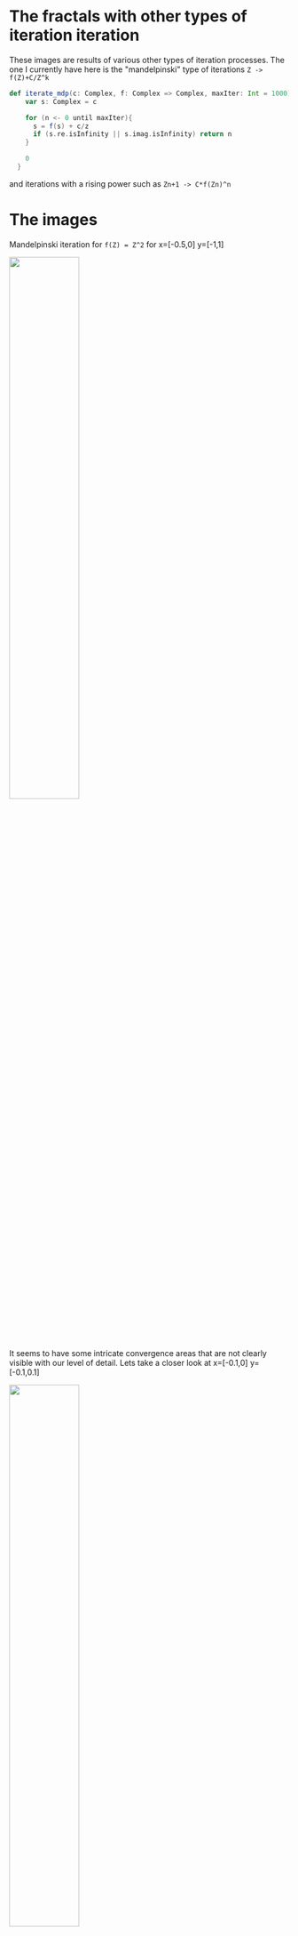 # The fractals with other types of iteration iteration

These images are results of various other types of iteration processes. The one I currently have here is the 
"mandelpinski" type of iterations `Z -> f(Z)+C/Z^k`

```scala 
def iterate_mdp(c: Complex, f: Complex => Complex, maxIter: Int = 1000): Int = {
    var s: Complex = c

    for (n <- 0 until maxIter){
      s = f(s) + c/z
      if (s.re.isInfinity || s.imag.isInfinity) return n
    }

    0
  }
```

and iterations with a rising power such as `Zn+1 -> C*f(Zn)^n`

# The images

Mandelpinski iteration for `f(Z) = Z^2` for x=[-0.5,0] y=[-1,1]

<img src="https://raw.githubusercontent.com/EskoSalaka/Fractals/master/Images/mandelpinski1.png" width="50%" height="50%"> 

It seems to have some intricate convergence areas that are not clearly visible with our level of detail. Lets take a 
closer look at x=[-0.1,0] y=[-0.1,0.1]

<img src="https://raw.githubusercontent.com/EskoSalaka/Fractals/master/Images/mandelpinski2.png" width="50%" height="50%"> 

Lets xoom into the little mandelbrot at x=[-0.04,-0.029] y=[-0.057,-0.048]

<img src="https://raw.githubusercontent.com/EskoSalaka/Fractals/master/Images/mandelpinski3.png" width="50%" height="50%"> 

The "center"  x=[-0.01,0] y=[-0.01,0.01]

<img src="https://raw.githubusercontent.com/EskoSalaka/Fractals/master/Images/mandelpinski4.png" width="50%" height="50%"> 

---

The Mandelpinski version of the exponential function exp(z) for x=[-5,-5] y=[-10,-10]

<img src="https://raw.githubusercontent.com/EskoSalaka/Fractals/master/Images/exp_mandelpinski1.png" width="50%" height="50%"> 

Zooming in at the spiral x=[-1.9,-1] y=[5,6]

<img src="https://raw.githubusercontent.com/EskoSalaka/Fractals/master/Images/exp_mandelpinski2.png" width="50%" height="50%"> 

---

Rising power iteration `Zn+1 -> C*f(Zn)^n` of f(Z)=Z+1/Z for x=[-2,-2] y=[-2,-2]

<img src="https://raw.githubusercontent.com/EskoSalaka/Fractals/master/Images/rising_pow1.png" width="50%" height="50%"> 

Zooming into x=[-0.5,-0.5] y=[-0.5,-0.5]

<img src="https://raw.githubusercontent.com/EskoSalaka/Fractals/master/Images/rising_pow2.png" width="50%" height="50%"> 

---

Rising power iteration `Zn+1 -> Zn^n + C` for x=[-4,-1] y=[-2,-2]

<img src="https://raw.githubusercontent.com/EskoSalaka/Fractals/master/Images/rising_pow3.png" width="50%" height="50%"> 

Zooming into x=[-0.8,-0.3] y=[-0.3,-0.3]

<img src="https://raw.githubusercontent.com/EskoSalaka/Fractals/master/Images/rising_pow4.png" width="50%" height="50%"> 

---

Rising power iteration `Zn+1 -> C*(1+1/Z)^n` for x=[-5,-5] y=[-5,-5] gives us quite a weird one, looks almost 
like a painting.

<img src="https://raw.githubusercontent.com/EskoSalaka/Fractals/master/Images/rising power5.png" width="50%" height="50%"> 

Heres the same for `Zn+1 -> C*(1+1/Z^2)^n`

<img src="https://raw.githubusercontent.com/EskoSalaka/Fractals/master/Images/rising_power8.png" width="50%" height="50%"> 

---

Rising power iteration `Zn+1 -> C*(1+1/exp(Z))^n` for x=[-5,-5] y=[-5,-5] 

<img src="https://raw.githubusercontent.com/EskoSalaka/Fractals/master/Images/rising_power6.png" width="50%" height="50%"> 

Zoomed into  x=[-1,-1] y=[-1,-1] 

<img src="https://raw.githubusercontent.com/EskoSalaka/Fractals/master/Images/rising_power7.png" width="50%" height="50%">